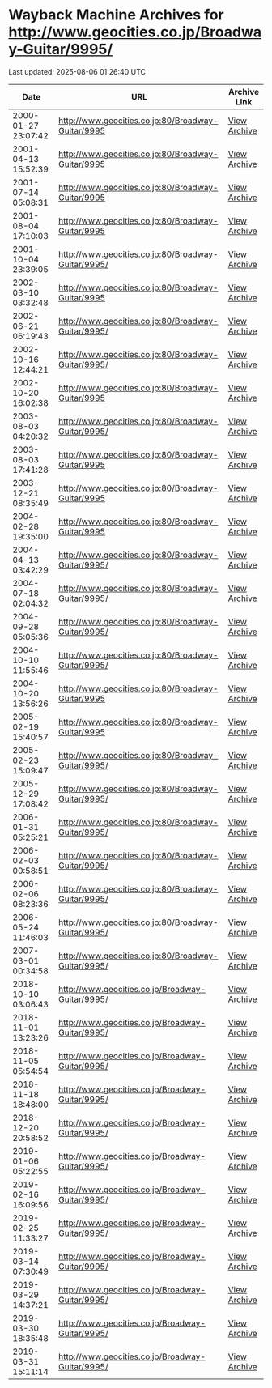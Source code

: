 # Wayback Machine Archives for http://www.geocities.co.jp/Broadway-Guitar/9995/

Last updated: 2025-08-06 01:26:40 UTC

| Date | URL | Archive Link |
|------|-----|---------------|
| 2000-01-27 23:07:42 | http://www.geocities.co.jp:80/Broadway-Guitar/9995 | [View Archive](https://web.archive.org/web/20000127230742/http://www.geocities.co.jp:80/Broadway-Guitar/9995) |
| 2001-04-13 15:52:39 | http://www.geocities.co.jp:80/Broadway-Guitar/9995 | [View Archive](https://web.archive.org/web/20010413155239/http://www.geocities.co.jp:80/Broadway-Guitar/9995) |
| 2001-07-14 05:08:31 | http://www.geocities.co.jp:80/Broadway-Guitar/9995 | [View Archive](https://web.archive.org/web/20010714050831/http://www.geocities.co.jp:80/Broadway-Guitar/9995) |
| 2001-08-04 17:10:03 | http://www.geocities.co.jp:80/Broadway-Guitar/9995 | [View Archive](https://web.archive.org/web/20010804171003/http://www.geocities.co.jp:80/Broadway-Guitar/9995) |
| 2001-10-04 23:39:05 | http://www.geocities.co.jp:80/Broadway-Guitar/9995/ | [View Archive](https://web.archive.org/web/20011004233905/http://www.geocities.co.jp:80/Broadway-Guitar/9995/) |
| 2002-03-10 03:32:48 | http://www.geocities.co.jp:80/Broadway-Guitar/9995 | [View Archive](https://web.archive.org/web/20020310033248/http://www.geocities.co.jp:80/Broadway-Guitar/9995) |
| 2002-06-21 06:19:43 | http://www.geocities.co.jp:80/Broadway-Guitar/9995/ | [View Archive](https://web.archive.org/web/20020621061943/http://www.geocities.co.jp:80/Broadway-Guitar/9995/) |
| 2002-10-16 12:44:21 | http://www.geocities.co.jp:80/Broadway-Guitar/9995/ | [View Archive](https://web.archive.org/web/20021016124421/http://www.geocities.co.jp:80/Broadway-Guitar/9995/) |
| 2002-10-20 16:02:38 | http://www.geocities.co.jp:80/Broadway-Guitar/9995 | [View Archive](https://web.archive.org/web/20021020160238/http://www.geocities.co.jp:80/Broadway-Guitar/9995) |
| 2003-08-03 04:20:32 | http://www.geocities.co.jp:80/Broadway-Guitar/9995/ | [View Archive](https://web.archive.org/web/20030803042032/http://www.geocities.co.jp:80/Broadway-Guitar/9995/) |
| 2003-08-03 17:41:28 | http://www.geocities.co.jp:80/Broadway-Guitar/9995 | [View Archive](https://web.archive.org/web/20030803174128/http://www.geocities.co.jp:80/Broadway-Guitar/9995) |
| 2003-12-21 08:35:49 | http://www.geocities.co.jp:80/Broadway-Guitar/9995 | [View Archive](https://web.archive.org/web/20031221083549/http://www.geocities.co.jp:80/Broadway-Guitar/9995) |
| 2004-02-28 19:35:00 | http://www.geocities.co.jp:80/Broadway-Guitar/9995 | [View Archive](https://web.archive.org/web/20040228193500/http://www.geocities.co.jp:80/Broadway-Guitar/9995) |
| 2004-04-13 03:42:29 | http://www.geocities.co.jp:80/Broadway-Guitar/9995/ | [View Archive](https://web.archive.org/web/20040413034229/http://www.geocities.co.jp:80/Broadway-Guitar/9995/) |
| 2004-07-18 02:04:32 | http://www.geocities.co.jp:80/Broadway-Guitar/9995/ | [View Archive](https://web.archive.org/web/20040718020432/http://www.geocities.co.jp:80/Broadway-Guitar/9995/) |
| 2004-09-28 05:05:36 | http://www.geocities.co.jp:80/Broadway-Guitar/9995/ | [View Archive](https://web.archive.org/web/20040928050536/http://www.geocities.co.jp:80/Broadway-Guitar/9995/) |
| 2004-10-10 11:55:46 | http://www.geocities.co.jp:80/Broadway-Guitar/9995/ | [View Archive](https://web.archive.org/web/20041010115546/http://www.geocities.co.jp:80/Broadway-Guitar/9995/) |
| 2004-10-20 13:56:26 | http://www.geocities.co.jp:80/Broadway-Guitar/9995 | [View Archive](https://web.archive.org/web/20041020135626/http://www.geocities.co.jp:80/Broadway-Guitar/9995) |
| 2005-02-19 15:40:57 | http://www.geocities.co.jp:80/Broadway-Guitar/9995 | [View Archive](https://web.archive.org/web/20050219154057/http://www.geocities.co.jp:80/Broadway-Guitar/9995) |
| 2005-02-23 15:09:47 | http://www.geocities.co.jp:80/Broadway-Guitar/9995/ | [View Archive](https://web.archive.org/web/20050223150947/http://www.geocities.co.jp:80/Broadway-Guitar/9995/) |
| 2005-12-29 17:08:42 | http://www.geocities.co.jp:80/Broadway-Guitar/9995/ | [View Archive](https://web.archive.org/web/20051229170842/http://www.geocities.co.jp:80/Broadway-Guitar/9995/) |
| 2006-01-31 05:25:21 | http://www.geocities.co.jp:80/Broadway-Guitar/9995/ | [View Archive](https://web.archive.org/web/20060131052521/http://www.geocities.co.jp:80/Broadway-Guitar/9995/) |
| 2006-02-03 00:58:51 | http://www.geocities.co.jp:80/Broadway-Guitar/9995/ | [View Archive](https://web.archive.org/web/20060203005851/http://www.geocities.co.jp:80/Broadway-Guitar/9995/) |
| 2006-02-06 08:23:36 | http://www.geocities.co.jp:80/Broadway-Guitar/9995/ | [View Archive](https://web.archive.org/web/20060206082336/http://www.geocities.co.jp:80/Broadway-Guitar/9995/) |
| 2006-05-24 11:46:03 | http://www.geocities.co.jp:80/Broadway-Guitar/9995/ | [View Archive](https://web.archive.org/web/20060524114603/http://www.geocities.co.jp:80/Broadway-Guitar/9995/) |
| 2007-03-01 00:34:58 | http://www.geocities.co.jp:80/Broadway-Guitar/9995/ | [View Archive](https://web.archive.org/web/20070301003458/http://www.geocities.co.jp:80/Broadway-Guitar/9995/) |
| 2018-10-10 03:06:43 | http://www.geocities.co.jp/Broadway-Guitar/9995/ | [View Archive](https://web.archive.org/web/20181010030643/http://www.geocities.co.jp/Broadway-Guitar/9995/) |
| 2018-11-01 13:23:26 | http://www.geocities.co.jp/Broadway-Guitar/9995/ | [View Archive](https://web.archive.org/web/20181101132326/http://www.geocities.co.jp/Broadway-Guitar/9995/) |
| 2018-11-05 05:54:54 | http://www.geocities.co.jp/Broadway-Guitar/9995/ | [View Archive](https://web.archive.org/web/20181105055454/http://www.geocities.co.jp/Broadway-Guitar/9995/) |
| 2018-11-18 18:48:00 | http://www.geocities.co.jp/Broadway-Guitar/9995/ | [View Archive](https://web.archive.org/web/20181118184800/http://www.geocities.co.jp/Broadway-Guitar/9995/) |
| 2018-12-20 20:58:52 | http://www.geocities.co.jp/Broadway-Guitar/9995/ | [View Archive](https://web.archive.org/web/20181220205852/http://www.geocities.co.jp/Broadway-Guitar/9995/) |
| 2019-01-06 05:22:55 | http://www.geocities.co.jp/Broadway-Guitar/9995/ | [View Archive](https://web.archive.org/web/20190106052255/http://www.geocities.co.jp/Broadway-Guitar/9995/) |
| 2019-02-16 16:09:56 | http://www.geocities.co.jp/Broadway-Guitar/9995/ | [View Archive](https://web.archive.org/web/20190216160956/http://www.geocities.co.jp/Broadway-Guitar/9995/) |
| 2019-02-25 11:33:27 | http://www.geocities.co.jp/Broadway-Guitar/9995/ | [View Archive](https://web.archive.org/web/20190225113327/http://www.geocities.co.jp/Broadway-Guitar/9995/) |
| 2019-03-14 07:30:49 | http://www.geocities.co.jp/Broadway-Guitar/9995/ | [View Archive](https://web.archive.org/web/20190314073049/http://www.geocities.co.jp/Broadway-Guitar/9995/) |
| 2019-03-29 14:37:21 | http://www.geocities.co.jp/Broadway-Guitar/9995/ | [View Archive](https://web.archive.org/web/20190329143721/http://www.geocities.co.jp/Broadway-Guitar/9995/) |
| 2019-03-30 18:35:48 | http://www.geocities.co.jp/Broadway-Guitar/9995/ | [View Archive](https://web.archive.org/web/20190330183548/http://www.geocities.co.jp/Broadway-Guitar/9995/) |
| 2019-03-31 15:11:14 | http://www.geocities.co.jp/Broadway-Guitar/9995/ | [View Archive](https://web.archive.org/web/20190331151114/http://www.geocities.co.jp/Broadway-Guitar/9995/) |
